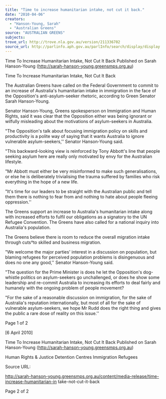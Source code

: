 ```yaml
---
title: "Time to increase humanitarian intake, not cut it back."
date: "2010-04-06"
creators:
  - "Hanson-Young, Sarah"
  - "Australian Greens"
source: "AUSTRALIAN GREENS"
subjects:
trove_url: http://trove.nla.gov.au/version/211336702
source_url: http://parlinfo.aph.gov.au/parlInfo/search/display/display.w3p;query=Id%3A%22media/pressrel/LZCW6%22
---
```


  Time To Increase Humanitarian Intake, Not Cut It Back  Published on Sarah Hanson-Young (http://sarah-hanson-young.greensmps.org.au) 

  

  Time To Increase Humanitarian Intake, Not Cut It Back 

  

  

  The Australian Greens have called on the Federal Government to commit to an increase of Australia's  humanitarian intake in immigration in the face of the Opposition's anti-asylum-seeker rhetoric,  according to Green Senator Sarah Hanson-Young. 

  Senator Hanson-Young, Greens spokesperson on Immigration and Human Rights, said it was clear  that the Opposition either was being ignorant or wilfully misleading about the motivations of  asylum-seekers in Australia. 

  "The Opposition's talk about focusing immigration policy on skills and productivity is a polite way of  saying that it wants Australia to ignore vulnerable asylum-seekers,'' Senator Hanson-Young said. 

  "This backward-looking view is reinforced by Tony Abbott's line that people seeking asylum here are  really only motivated by envy for the Australian lifestyle. 

  "Mr Abbott must either be very misinformed to make such generalisations, or else he is deliberately  trivialising the trauma suffered by families who risk everything in the hope of a new life. 

  "It's time for our leaders to be straight with the Australian public and tell them there is nothing to  fear from and nothing to hate about people fleeing oppression.'' 

  The Greens support an increase to Australia's humanitarian intake along with increased efforts to  fulfil our obligations as a signatory to the UN Refugee Convention. The Greens have also called for a  national inquiry into Australia's population. 

  The Greens believe there is room to reduce the overall migration intake through cuts†to skilled and  business migration. 

  "We welcome the major parties' interest in a discussion on population, but blaming refugees for  perceived population problems is disingenuous and does no one any good,'' Senator Hanson-Young  said. 

  "The question for the Prime Minister is does he let the Opposition's dog-whistle politics on  asylum-seekers go unchallenged, or does he show some leadership and re-commit Australia to  increasing its efforts to deal fairly and humanely with the ongoing problem of people movement? 

  "For the sake of a reasonable discussion on immigration, for the sake of Australia's reputation  internationally, but most of all for the sake of vulnerable asylum-seekers, we hope Mr Rudd does the  right thing and gives the public a rare dose of reality on this issue.''   

  

  Page 1 of 2 

  [6 April 2010]

  Time To Increase Humanitarian Intake, Not Cut It Back  Published on Sarah Hanson-Young (http://sarah-hanson-young.greensmps.org.au) 

  Human Rights & Justice  Detention Centres  Immigration  Refugees 

   Source URL:  

  http://sarah-hanson-young.greensmps.org.au/content/media-release/time-increase-humanitarian-in  take-not-cut-it-back   

  Page 2 of 2

